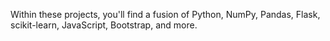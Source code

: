 Within these projects, you'll find a fusion of Python, NumPy, Pandas, Flask, scikit-learn, JavaScript, Bootstrap, and more.
